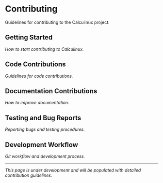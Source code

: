# Contributing

Guidelines for contributing to the Calculinux project.

## Getting Started

*How to start contributing to Calculinux.*

## Code Contributions

*Guidelines for code contributions.*

## Documentation Contributions

*How to improve documentation.*

## Testing and Bug Reports

*Reporting bugs and testing procedures.*

## Development Workflow

*Git workflow and development process.*

---

*This page is under development and will be populated with detailed contribution guidelines.*